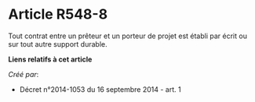 # Article R548-8

Tout contrat entre un prêteur et un porteur de projet est établi par écrit ou sur tout autre support durable.

**Liens relatifs à cet article**

_Créé par_:

  - Décret n°2014-1053 du 16 septembre 2014 - art. 1
